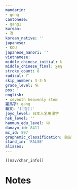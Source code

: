```yaml
---
mandarin:
- gēng
cantonese:
- gang1
korean:
- 경
korean_native: ''
japanese:
- KOU
japanese_nanori: ''
vietnamese:
middle_chinese_initial: k
middle_chinese_final: ɣæŋ
stroke_count: 8
radical: 广
skip_number: 3-3-5
grade_level: 名
pos: ''
english:
- seventh heavenly stem
羅馬字: gang
韓文: '[[강]]'
joyo_level: 日本人名用漢字
hsk_level: ''
hanmun_edu_level: 中
danayo_id: 8411
mc_id: 897
graphemic_classification: 象形
stand_in: 'FALSE'
aliases:
---
```

```meta-bind-embed
[[nav/char_info]]
```

# Notes
